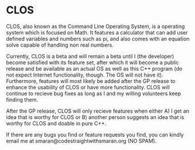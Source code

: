 <!DOCTYPE html>
<html>
<body>

<h1>CLOS</h1>
<p>CLOS, also known as the Command Line Operating System, is a operating system which is focused on Math. It features a calculator that can add user defined variables and numbers such as pi, and also comes with an equation solve capable of handling non real numbers.</p>

<p>Currently, CLOS is a beta and will remain a beta until I (the developer) become satisfied with its feature set, after which it will become a public release and be available as an actual OS as well as this C++ program (do not expect Internet functionality, though. The OS will not have it). Furthermore, features will most likely be added after the GP release to enhance the usability of CLOS or have more functionality. CLOS will continue to recieve bug fixes as long as I and my willing volunteers keep finding them.</p>

<p>After the GP release, CLOS will only recieve features when either A) I get an idea that is worthy for CLOS or B) another person suggests an idea that is worthy for CLOS and doable in pure C++.</p>

<p>If there are any bugs you find or feature requests you find, you can kindly email me at smaran@codestraightwithsmaran.org (NO SPAM).</p>

</body>
</html>